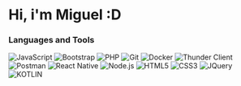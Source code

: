 # Hi, i'm Miguel :D 

### Languages and Tools
<div>
<img src="https://shields.io/badge/JavaScript-F7DF1E?logo=JavaScript&logoColor=000&style=flat-square" alt="JavaScript">
<img src="https://img.shields.io/badge/-Bootstrap-563D7C?style=flat&logo=bootstrap&link" alt="Bootstrap">
<img src="https://img.shields.io/badge/-PHP-blue?style=flat&logo=php&link" alt="PHP">
<img src="https://img.shields.io/badge/-Git-black?style=flat&logo=git&link" alt="Git">
<img src="https://img.shields.io/badge/docker-%230db7ed.svg?style=flat&logo=docker&logoColor=white" alt="Docker">
<img src="https://img.shields.io/badge/Thunder_Client-555555?style=flat&link=https://www.thunderclient.io/" alt="Thunder Client">
<img src="https://img.shields.io/badge/Postman-FF6C37?style=flat&logo=postman&logoColor=white" alt="Postman">
<img src="https://img.shields.io/badge/React_Native-%2320232a.svg?style=flat&logo=react&logoColor=%2361DAFB" alt="React Native">
<img src="https://img.shields.io/badge/-Nodejs-green?style=flat&logo=Node.js&link" alt="Node.js">
<img src="https://img.shields.io/badge/-HTML5-E34F26?style=flat&logo=html5&logoColor=white&link" alt="HTML5">
<img src="https://img.shields.io/badge/-CSS3-1572B6?style=flat&logo=css3&link" alt="CSS3">
<img src="https://img.shields.io/badge/-JQuery-blue?style=flat&logo=jquery&link" alt="JQuery">
<img src="https://img.shields.io/badge/-Kotlin-green?style=flat&logo=kotlin&link" alt="KOTLIN">
